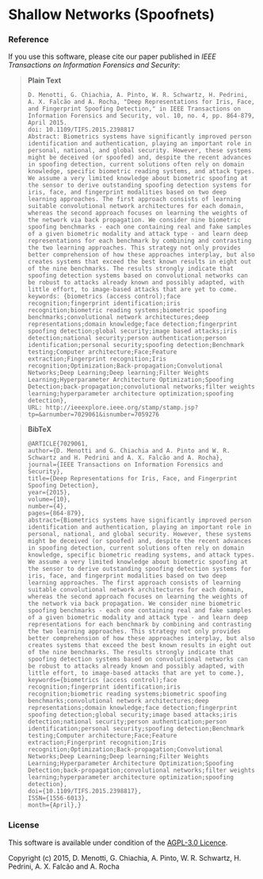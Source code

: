# Shallow Networks (Spoofnets)

### Reference

If you use this software, please cite our paper published in *IEEE Transactions on Information Forensics and Security*:

> **Plain Text**
>
>     D. Menotti, G. Chiachia, A. Pinto, W. R. Schwartz, H. Pedrini, A. X. Falcão and A. Rocha, "Deep Representations for Iris, Face, and Fingerprint Spoofing Detection," in IEEE Transactions on Information Forensics and Security, vol. 10, no. 4, pp. 864-879, April 2015.
>     doi: 10.1109/TIFS.2015.2398817
>     Abstract: Biometrics systems have significantly improved person identification and authentication, playing an important role in personal, national, and global security. However, these systems might be deceived (or spoofed) and, despite the recent advances in spoofing detection, current solutions often rely on domain knowledge, specific biometric reading systems, and attack types. We assume a very limited knowledge about biometric spoofing at the sensor to derive outstanding spoofing detection systems for iris, face, and fingerprint modalities based on two deep learning approaches. The first approach consists of learning suitable convolutional network architectures for each domain, whereas the second approach focuses on learning the weights of the network via back propagation. We consider nine biometric spoofing benchmarks - each one containing real and fake samples of a given biometric modality and attack type - and learn deep representations for each benchmark by combining and contrasting the two learning approaches. This strategy not only provides better comprehension of how these approaches interplay, but also creates systems that exceed the best known results in eight out of the nine benchmarks. The results strongly indicate that spoofing detection systems based on convolutional networks can be robust to attacks already known and possibly adapted, with little effort, to image-based attacks that are yet to come.
>     keywords: {biometrics (access control);face recognition;fingerprint identification;iris recognition;biometric reading systems;biometric spoofing benchmarks;convolutional network architectures;deep representations;domain knowledge;face detection;fingerprint spoofing detection;global security;image based attacks;iris detection;national security;person authentication;person identification;personal security;spoofing detection;Benchmark testing;Computer architecture;Face;Feature extraction;Fingerprint recognition;Iris recognition;Optimization;Back-propagation;Convolutional Networks;Deep Learning;Deep learning;Filter Weights Learning;Hyperparameter Architecture Optimization;Spoofing Detection;back-propagation;convolutional networks;filter weights learning;hyperparameter architecture optimization;spoofing detection},
>     URL: http://ieeexplore.ieee.org/stamp/stamp.jsp?tp=&arnumber=7029061&isnumber=7059276


> **BibTeX**
>
>     @ARTICLE{7029061, 
>     author={D. Menotti and G. Chiachia and A. Pinto and W. R. Schwartz and H. Pedrini and A. X. Falcão and A. Rocha}, 
>     journal={IEEE Transactions on Information Forensics and Security}, 
>     title={Deep Representations for Iris, Face, and Fingerprint Spoofing Detection}, 
>     year={2015}, 
>     volume={10}, 
>     number={4}, 
>     pages={864-879}, 
>     abstract={Biometrics systems have significantly improved person identification and authentication, playing an important role in personal, national, and global security. However, these systems might be deceived (or spoofed) and, despite the recent advances in spoofing detection, current solutions often rely on domain knowledge, specific biometric reading systems, and attack types. We assume a very limited knowledge about biometric spoofing at the sensor to derive outstanding spoofing detection systems for iris, face, and fingerprint modalities based on two deep learning approaches. The first approach consists of learning suitable convolutional network architectures for each domain, whereas the second approach focuses on learning the weights of the network via back propagation. We consider nine biometric spoofing benchmarks - each one containing real and fake samples of a given biometric modality and attack type - and learn deep representations for each benchmark by combining and contrasting the two learning approaches. This strategy not only provides better comprehension of how these approaches interplay, but also creates systems that exceed the best known results in eight out of the nine benchmarks. The results strongly indicate that spoofing detection systems based on convolutional networks can be robust to attacks already known and possibly adapted, with little effort, to image-based attacks that are yet to come.}, 
>     keywords={biometrics (access control);face recognition;fingerprint identification;iris recognition;biometric reading systems;biometric spoofing benchmarks;convolutional network architectures;deep representations;domain knowledge;face detection;fingerprint spoofing detection;global security;image based attacks;iris detection;national security;person authentication;person identification;personal security;spoofing detection;Benchmark testing;Computer architecture;Face;Feature extraction;Fingerprint recognition;Iris recognition;Optimization;Back-propagation;Convolutional Networks;Deep Learning;Deep learning;Filter Weights Learning;Hyperparameter Architecture Optimization;Spoofing Detection;back-propagation;convolutional networks;filter weights learning;hyperparameter architecture optimization;spoofing detection}, 
>     doi={10.1109/TIFS.2015.2398817}, 
>     ISSN={1556-6013}, 
>     month={April},}

### License

This software is available under condition of the [AGPL-3.0 Licence](https://github.com/allansp84/shallow-networks/blob/master/LICENSE).

Copyright (c) 2015, D. Menotti, G. Chiachia, A. Pinto, W. R. Schwartz, H. Pedrini, A. X. Falcão and A. Rocha
